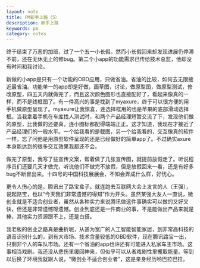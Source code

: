 ```yaml
---
layout: note
title: PM新手上路（5）
description: 新手上路
keywords: pm
category: notes
---
```

终于结束了万恶的加班，过了一个五一小长假。然而小长假回来却发现进展仍停滞不前，还在无休无止的修bug。第二个小app的功能需求已传给技术总监，他却没有时间和我讨论。
       
  新做的小app是只有一个功能的OBD应用，只做省油。省油的比较，如何去无限接近最省油。功能单一的app却是好做，画草图，讨论，做原型图，做原型测试，修改原型，四五天内就做完了，而且这次颜色图形也直接配好了，看起来像真的一样，而不是线框图了。有一件高兴的事是找到了myaxure，终于可以很方便的用手机做原型呈现了。myaxure让我惊喜，连选择框用的也是苹果的底部滑动选择框。当我拿着手机在车库找人测试时，和两个产品经理短暂交流了下，发现他们做的原型，比我做的还要真，连小图标都配得端端正正。这才知道，我现在才接近了产品经理们的一般水平。一个给我看的是截图，另一个给我看的，交互像真的软件一样，忘了问他是用原型软件呈现的还是已经做好的简单app了。不过确实axure本身能达到的很多交互效果我都还不会。
  
  做完了原型，我写了些宣传文案，帮着做了几张宣传图，就提前放假走了。听说程序员们还要几天才做完，听说他们不做完不放假，但是放假回来一看，还是有好多bug不断冒出来。十四号的中国科技展展会，不知会弄成什么样，好忧心。
     
  更令人伤心的是，腾讯出了路宝盒子。就连跑去互联网大会上发言的人（王强），说起路宝，也以“今天我们非常遗憾的得知”作为开头。虽然某强大友人一直说，微创业就是不适合创业者，虽然从各种实力来说腾讯做这件事确实可以做的又好又快，但还是非常遗憾呀遗憾。创业到底还是一件商业的事，不是能做出产品来就是棒，其他实力资源跟不上，还是白搭。
    
  我老板的创业之路真是曲折呢，从甚为宽广的人工智能智能家居，到非常高科技的语音识别什么的，到有大市场、技术含量较低的OBD软件，现在腾讯路宝一出，只剩非个人的车队市场。还有一个省油的app也许还有可能进入私家车主市场。这事相当戏剧。我还没从悲伤里缓回神来，但似乎可以从者戏剧性里攫取能量。等到以后换了环境我就跟人说，“微创业不适合创业者”，这是亲身经历哟巴拉巴拉。